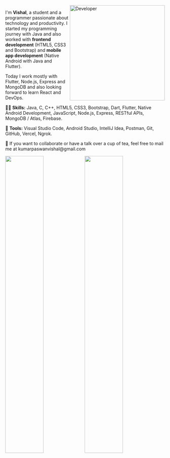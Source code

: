 <img src="https://imgur.com/GyvgdbY.png" min-width="300px" max-width="300px" width="300px" align="right" alt="Developer">

<p align="left"> 
I'm <strong>Vishal</strong>, a student and a programmer passionate about technology and productivity. I started my programming journey with Java and also worked with <strong>frontend development</strong> (HTML5, CSS3 and Bootstrap) and <strong>mobile app development</strong> (Native Android with Java and Flutter).

Today I work mostly with Flutter, Node.js, Express and MongoDB and also looking forward to learn React and DevOps.

</p>

<p align="left">
  👨‍💻 <strong>Skills:</strong> Java, C, C++, HTML5, CSS3, Bootstrap, Dart, Flutter, Native Android Development, JavaScript, Node.js, Express, RESTful APIs, MongoDB / Atlas, Firebase.
</p>

<p align="left">
  💼 <strong>Tools:</strong> Visual Studio Code, Android Studio, IntelliJ Idea, Postman, Git, GitHub, Vercel, Ngrok.
</p>

<p align="left">
  📩 If you want to collaborate or have a talk over a cup of tea, feel free to mail me at kumarpaswanvishal@gmail.com
</p>


<div>   
   <img src="https://github-readme-stats-omega-six-40.vercel.app/api?username=vishal-kumar-paswan&theme=transparent&hide_border=false&include_all_commits=true&count_private=true" width="49%"/>
    <img src="https://github-readme-streak-stats.herokuapp.com/?user=vishal-kumar-paswan&theme=transparent&hide_border=false" width="49%"/>
</div>

<!-- <img align="left" alt="Flutter" height=20px width="65px"  src="https://imgur.com/08gDpPU.png" /> 

<img align="left" alt="Android" height="23px" width="35px"  src="https://imgur.com/cjzYVqE.png" />

<img align="left" alt="GitHub" width="38px" src="https://imgur.com/sQr9u2r.png" />

<img align="left" alt="Visual Studio Code" width="28px" src="https://imgur.com/xHJolZj.png" />

<img align="left" alt="CLI" width="28px" src="https://imgur.com/s28WAqS.png" />

<img align="left" alt="Git" height="30px" width="30px" src="https://imgur.com/Ha7Nfli.png" />

<img align="left" alt="GitHub" width="28px" src="https://imgur.com/0CVf3up.png" /> -->

